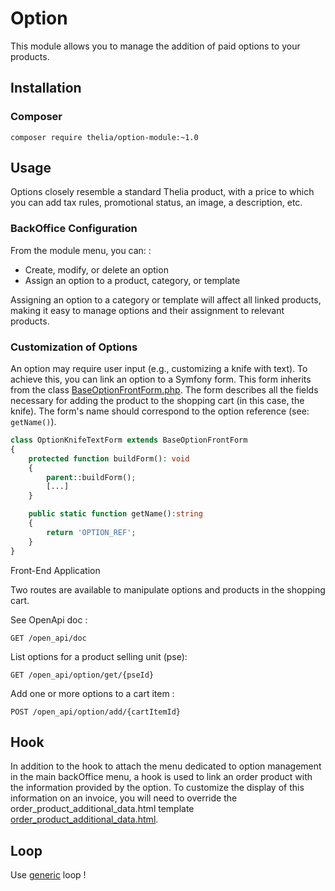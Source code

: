 # Option

This module allows you to manage the addition of paid options to your products.

## Installation

### Composer

```
composer require thelia/option-module:~1.0
```

## Usage

Options closely resemble a standard Thelia product, with a price to which you can add tax rules, promotional status, an 
image, a description, etc.

### BackOffice Configuration

From the module menu, you can: :
* Create, modify, or delete an option
* Assign an option to a product, category, or template

Assigning an option to a category or template will affect all linked products, making it easy to manage options and their 
assignment to relevant products.

### Customization of Options

An option may require user input (e.g., customizing a knife with text). To achieve this, you can link an option to a 
Symfony form. This form inherits from the class [BaseOptionFrontForm.php](Form%2FBase%2FBaseOptionFrontForm.php). The form describes all the fields necessary for
adding the product to the shopping cart (in this case, the knife). The form's name should correspond to the option 
reference (see: ```getName()```).

``` php
class OptionKnifeTextForm extends BaseOptionFrontForm
{
    protected function buildForm(): void
    {
        parent::buildForm();
        [...]
    }

    public static function getName():string
    {
        return 'OPTION_REF';
    }
}
```

Front-End Application

Two routes are available to manipulate options and products in the shopping cart.

See OpenApi doc : 
```plaintext
GET /open_api/doc
```

List options for a product selling unit (pse):

```plaintext
GET /open_api/option/get/{pseId}
```

Add one or more options to a cart item :

```plaintext
POST /open_api/option/add/{cartItemId}
```


## Hook

In addition to the hook to attach the menu dedicated to option management in the main backOffice menu, a hook is used to
link an order product with the information provided by the option. To customize the display of this information on an 
invoice, you will need to override the order_product_additional_data.html template [order_product_additional_data.html](templates%2FbackOffice%2Fdefault%2Forder-product%2Forder_product_additional_data.html).


## Loop
Use [generic](https://doc.thelia.net/docs/loops/Generic) loop !
